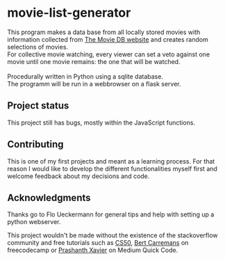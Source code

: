# movie-list-generator

This program makes a data base from all locally stored movies with information collected from [The Movie DB website](https://www.themoviedb.org/documentation/api) and creates random selections of movies. <br>
For collective movie watching, every viewer can set a veto against one movie until one movie remains: the one that will be watched. 
<br><br>Procedurally written in Python using a sqlite database. <br> The programm will be run in a webbrowser on a flask server.  

## Project status

This project still has bugs, mostly within the JavaScript functions. <br>


## Contributing

This is one of my first projects and meant as a learning process. For that reason I would like to develop the different functionalities myself first and welcome feedback about my decisions and code.


## Acknowledgments

Thanks go to Flo Ueckermann for general tips and help with setting up a python webserver.

This project wouldn't be made without the existence of the stackoverflow community and free tutorials such as [CS50](https://www.youtube.com/watch?v=j5wysXqaIV8&feature=youtu.be), [Bert Carremans](https://www.freecodecamp.org/news/scrape-the-web-for-top-rated-movies-on-tv/) on freecodecamp or [Prashanth Xavier](https://medium.com/quick-code/absolute-beginners-guide-to-slaying-apis-using-python-7b380dc82236) on Medium Quick Code. 
